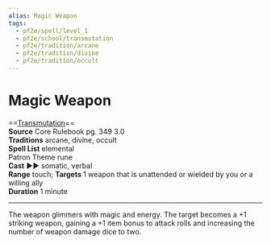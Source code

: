 ```yaml
---
alias: Magic Weapon
tags:
  - pf2e/spell/level_1
  - pf2e/school/transmutation
  - pf2e/tradition/arcane
  - pf2e/tradition/divine
  - pf2e/tradition/occult
---
```


# Magic Weapon

==[Transmutation](../../../Traits/Transmutation.md)==  
__Source__ Core Rulebook pg. 349 3.0  
**Traditions** arcane, divine, occult  
**Spell List** elemental  
Patron Theme rune  
**Cast** ►► somatic, verbal  
**Range** touch; **Targets** 1 weapon that is unattended or wielded by you or a willing ally  
**Duration** 1 minute

---

The weapon glimmers with magic and energy. The target becomes a +1 striking weapon, gaining a +1 item bonus to attack rolls and increasing the number of weapon damage dice to two.

